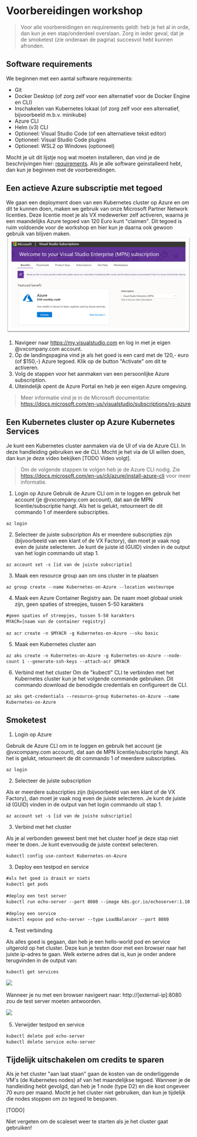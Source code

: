 # Voorbereidingen workshop
> Voor alle voorbereidingen en requirements geldt: heb je het al in orde, dan kun je een stap/onderdeel overslaan. Zorg in ieder geval, dat je de smoketest (zie onderaan de pagina) succesvol hebt kunnen afronden.

## Software requirements
We beginnen met een aantal software requirements:
- Git
- Docker Desktop (of zorg zelf voor een alternatief voor de Docker Engine en CLI)
- Inschakelen van Kubernetes lokaal (of zorg zelf voor een alternatief, bijvoorbeeld m.b.v. minikube)
- Azure CLI
- Helm (v3) CLI
- Optioneel: Visual Studio Code (of een alternatieve tekst editor)
- Optioneel: Visual Studio Code plugins
- Optioneel: WSL2 op Windows (optioneel)

Mocht je uit dit lijstje nog wat moeten installeren, dan vind je de beschrijvingen hier: [requirements](requirements.md). Als je alle software geinstalleerd hebt, dan kun je beginnen met de voorbereidingen.

## Een actieve Azure subscriptie met tegoed
We gaan een deployment doen van een Kubernetes cluster op Azure en om dit te kunnen doen, maken we gebruik van onze Microsoft Partner Network licenties. Deze licentie moet je als VX medewerker zelf activeren, waarna je een maandelijks Azure tegoed van 120 Euro kunt "claimen". Dit tegoed is ruim voldoende voor de workshop en hier kun je daarna ook gewoon gebruik van blijven maken. 
![](images/benefits.png)

1. Navigeer naar https://my.visualstudio.com en log in met je eigen @vxcompany.com account. 
2. Op de landingspagina vind je als het goed is een card met de 120,- euro (of $150,-) Azure tegoed. Klik op de button "Activate" om dit te activeren.
3. Volg de stappen voor het aanmaken van een persoonlijke Azure subscription.
4. Uiteindelijk opent de Azure Portal en heb je een eigen Azure omgeving.

> Meer informatie vind je in de Microsoft documentatie: https://docs.microsoft.com/en-us/visualstudio/subscriptions/vs-azure 


## Een Kubernetes cluster op Azure Kubernetes Services
Je kunt een Kubernetes cluster aanmaken via de UI of via de Azure CLI. In deze handleiding gebruiken we de CLI. Mocht je het via de UI willen doen, dan kun je deze video bekijken [TODO Video volgt].


> Om de volgende stappen te volgen heb je de Azure CLI nodig. Zie https://docs.microsoft.com/en-us/cli/azure/install-azure-cli voor meer informatie.


1. Login op Azure
Gebruik de Azure CLI om in te loggen en gebruik het account (je @vxcompany.com account), dat aan de MPN licentie/subscriptie hangt. Als het is gelukt, retourneert de dit commando 1 of meerdere subscripties.
```
az login
```

2. Selecteer de juiste subscription
Als er meerdere subscripties zijn (bijvoorbeeld van een klant of de VX Factory), dan moet je vaak nog even de juiste selecteren. Je kunt de juiste id (GUID) vinden in de output van het login commando uit stap 1.
```
az account set -s [id van de juiste subscriptie]
```

3. Maak een resource group aan om ons cluster in te plaatsen
```
az group create --name Kubernetes-on-Azure --location westeurope
```

4. Maak een Azure Container Registry aan. De naam moet globaal uniek zijn, geen spaties of streepjes, tussen 5-50 karakters 
```
#geen spaties of streepjes, tussen 5-50 karakters 
MYACR=[naam van de container registry]

az acr create -n $MYACR -g Kubernetes-on-Azure --sku basic
```

5. Maak een Kubernetes cluster aan
```
az aks create -n Kubernetes-on-Azure -g Kubernetes-on-Azure --node-count 1 --generate-ssh-keys --attach-acr $MYACR
```

6. Verbind met het cluster
Om de "kubectl" CLI te verbinden met het Kubernetes cluster kun je het volgende commande gebruiken. Dit commando download de benodigde credentials en configureert de CLI.
```
az aks get-credentials --resource-group Kubernetes-on-Azure --name Kubernetes-on-Azure
```

## Smoketest
1. Login op Azure

Gebruik de Azure CLI om in te loggen en gebruik het account (je @vxcompany.com account), dat aan de MPN licentie/subscriptie hangt. Als het is gelukt, retourneert de dit commando 1 of meerdere subscripties.
```
az login
```

2. Selecteer de juiste subscription

Als er meerdere subscripties zijn (bijvoorbeeld van een klant of de VX Factory), dan moet je vaak nog even de juiste selecteren. Je kunt de juiste id (GUID) vinden in de output van het login commando uit stap 1.
```
az account set -s [id van de juiste subscriptie]
```

3. Verbind met het cluster

Als je al verbonden geweest bent met het cluster hoef je deze stap niet meer te doen. Je kunt evenvoudig de juiste context selecteren.
```
kubectl config use-context Kubernetes-on-Azure 
````

3. Deploy een testpod en service
```
#als het goed is draait er niets
kubectl get pods

#deploy een test server
kubectl run echo-server --port 8080 --image k8s.gcr.io/echoserver:1.10

#deploy een service
kubectl expose pod echo-server --type LoadBalancer --port 8080

````

4. Test verbinding

Als alles goed is gegaan, dan heb je een hello-world pod en service uitgerold op het cluster. Deze kun je testen door met een browser naar het juiste ip-adres te gaan. Welk externe adres dat is, kun je onder andere terugvinden in de output van:
```
kubectl get services
```
![](images/kgs.png)

Wanneer je nu met een browser navigeert naar: http://[external-ip]:8080 zou de test server moeten antwoorden.

![](images/echo.png)

5. Verwijder testpod en service
```
kubectl delete pod echo-server
kubectl delete service echo-server
```

## Tijdelijk uitschakelen om credits te sparen
Als je het cluster "aan laat staan" gaan de kosten van de onderliggende VM's (de Kubernetes nodes) af van het maandelijkse tegoed. Wanneer je de handleiding hebt gevolgd, dan heb je 1 node (type D2) en die kost ongeveer 70 euro per maand. Mocht je het cluster niet gebruiken, dan kun je tijdelijk die nodes stoppen om zo tegoed te besparen. 

[TODO]

Niet vergeten om de scaleset weer te starten als je het cluster gaat gebruiken!